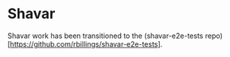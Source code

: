 Shavar
======

Shavar work has been transitioned to the (shavar-e2e-tests repo)[https://github.com/rbillings/shavar-e2e-tests].
